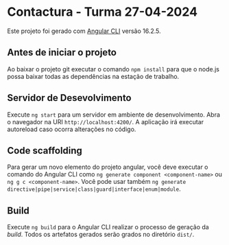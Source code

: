 # Contactura - Turma 27-04-2024

Este projeto foi gerado com [Angular CLI](https://github.com/angular/angular-cli) versão 16.2.5.

## Antes de iniciar o projeto

Ao baixar o projeto git executar o comando `npm install` para que o node.js possa baixar todas as dependências na estação de trabalho. 

## Servidor de Desevolvimento

Execute `ng start` para um servidor em ambiente de desenvolvimento. Abra o navegador na URI `http://localhost:4200/`. A aplicação irá executar autoreload caso ocorra alterações no código.

## Code scaffolding

Para gerar um novo elemento do projeto angular, você deve executar o comando do Angular CLI como 
`ng generate component <component-name>` ou `ng g c <component-name>`.
Você pode usar também `ng generate directive|pipe|service|class|guard|interface|enum|module`.

## Build

Execute `ng build` para o Angular CLI realizar o processo de geração da _build_. Todos os artefatos gerados serão grados no diretório `dist/`.

